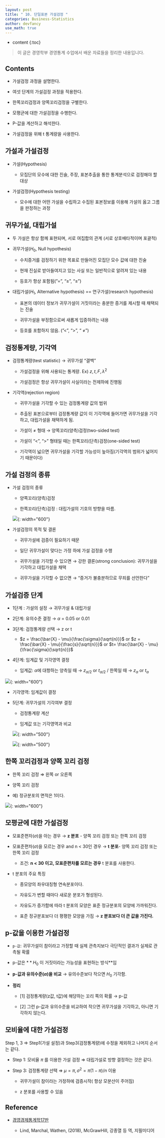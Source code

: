 ```yaml
---
layout: post
title: " 10. 단일표본 가설검정 "
categories: Business-Statistics
author: devfancy
use_math: true
---
```

* content
{:toc}

> 이 글은 경영학부 경영통계 수업에서 배운 자료들을 정리한 내용입니다.


## Contents

* 가설검정 과정을 설명한다.

* 여섯 단계의 가설검정 과정을 적용한다.

* 한쪽꼬리검정과 양쪽꼬리검정을 구별한다.

* 모평균에 대한 가설검정을 수행한다.

* P-값을 계산하고 해석한다.

* 가설검정을 위해 t 통계량을 사용한다.


## 가설과 가설검정

* 가설(Hypothesis)

  * 모집단의 모수에 대한 진술, 주장, 표본추출을 통한 통계분석으로 검정해야 할 대상

* 가설검정(Hypothesis testing)

  * 모수에 대한 어떤 가설을 수립하고 수집된 표본정보를 이용해 가설의 옳고 그름을 판정하는 과정


## 귀무가설, 대립가설

* 두 가설은 항상 함께 표현되며, 서로 여집합의 관계 (서로 상호배타적이며 포괄적)

* 귀무가설($H_{0}$, Null hypothesis)

  * 수치증거를 검정하기 위한 목표로 만들어진 모집단 모수 값에 대한 진술

  * 현재 진실로 받아들여지고 있는 사실 또는 일반적으로 알려져 있는 내용

  * 등호가 항상 포함됨(”=”, “≥”, “≤”)

* 대립가설($H_{1}$, Alternative hypothesis) == 연구가설(research hypothesis)

  * 표본의 데이터 정보가 귀무가설이 거짓이라는 충분한 증거를 제시할 때 채택되는 진술

  * 귀무가설을 부정함으로써 새롭게 입증하려는 내용

  * 등호를 포함하지 않음. (”<”, “>”, “ $\ne$”)


## 검정통계량, 기각역

* 검정통계량(test statistic) → 귀무가설 “결백”

  * 가설검정을 위해 사용되는 통계량. Ex) $z, t, F, \lambda^{2}$

  * 가설검정은 항상 귀무가설이 사실이라는 전제하에 진행됨

* 기각역(rejection region)

  * 귀무가설을 기각할 수 있는 검정통계량 값의 범위

  * 추출된 표본으로부터 검정통계량 값이 이 기각역에 들어가면 귀무가설을 기각하고, 대립가설을 채택하게 됨.

  * 가설이 $\ne$ 형태 → 양쪽꼬리(양측)검정(two-sided test)

  * 가설이 “<”, “>” 형태일 때는 한쪽꼬리(단측)검정(one-sided test)

  * 기각역이 넓으면 귀무가설을 기각할 가능성이 높아짐(기각역의 범위가 넓어지기 때문이다)

## 가설 검정의 종류

* 가설 검정의 종류

  * 양쪽꼬리(양측)검정

  * 한쪽꼬리(단측)검정 : 대립가설의 기호의 방향을 따름.

  ![](/assets/img/bs/bs-hypothesis-testing_1.png){: width="600"}

* 가설검정의 목적 및 결론

  * 귀무가설에 검증이 필요하기 때문

  * 일단 귀무가설이 맞다는 가정 하에 가설 검정을 수행

  * 귀무가설을 기각할 수 있으면 → 강한 결론(strong conclusion): 귀무가설을 기각하고 대립가설을 채택

  * 귀무가설을 기각할 수 없으면 → “증거가 불충분하므로 무죄를 선언한다”


## 가설검증 단계

* 1단계 : 가설의 설정 → 귀무가설 & 대립가설

* 2단계: 유의수준 결정 → $\alpha$ = 0.05 or 0.01

* 3단계: 검정통계량 선택 → z or t

  * $z = \frac{\bar{X} - \mu}{\frac{\sigma}{\sqrt{n}}}$ or $z = \frac{\bar{X} - \mu}{\frac{s}{\sqrt{n}}}$ or $t= \frac{\bar{X} - \mu}{\frac{\sigma}{\sqrt{n}}}$

* 4단계: 임계값 및 기각영역 결정

  * 임계값:  $\alpha$에 대항하는 양측일 때 → $z_{\alpha/2}$ or $t_{\alpha/2}$ / 한쪽일 때 → $z_{\alpha}$  or $t_{\alpha}$

![](/assets/img/bs/bs-hypothesis-testing_2.png){: width="600"}

* 기각영역: 임계값이 결정

* 5단계: 귀무가설의 기각여부 결정

  * 검정통계량 계산

  * 임계값 또는 기각영역과 비교

  ![](/assets/img/bs/bs-hypothesis-testing_3.png){: width="500"}

  ![](/assets/img/bs/bs-hypothesis-testing_4.png){: width="500"}


## 한쪽 꼬리검정과 양쪽 꼬리 검정

* 한쪽 꼬리 검정 ⇒ 왼쪽 or 오른쪽

* 양쪽 꼬리 검정

* 예) 정규분포의 면적은 1이다.

![](/assets/img/bs/bs-hypothesis-testing_5.png){: width="600"}


## 모평균에 대한 가설검정

* 모표준편차($\sigma$)을 아는 경우 → **z 분포** - 양쪽 꼬리 검정 또는 한쪽 꼬리 검정

* 모표준편차($\sigma$)을 모르는 경우 and n < 30인 경우 → **t 분포**- 양쪽 꼬리 검정 또는 한쪽 꼬리 검정

  * 조건: **n < 30 이고, 모표준편차를 모르는 경우** t 분포를 사용한다.

* t 분포의 주요 특징

  * 종모양의 좌우대칭형 연속분포이다.

  * 자유도가 변할 때마다 새로운 분포가 형성된다.

  * 자유도가 증가함에 따라 t 분포의 모양은 표준 정규분포의 모양에 가까워진다.

  * 표준 정규분포보다 더 평평한 모양을 가짐 → **z 분포보다 더 큰 값을 가진다.**

## p-값을 이용한 가설검정

* `p-값`: 귀무가설이 참이라고 가정할 때 실제 관측지보다 극단적인 결과가 실제로 관측될 확률

* p-값은 $**H_{0}$  이 거짓이라는 가능성을 표현하는 방식**임

* **p-값과 유의수준($\alpha$)을 비교** → 유의수준보다 작으면 $H_{0}$ 기각함.

* **정리**

  * [1] 검정통계량(z값, t값)에 해댱하는 꼬리 쪽의 확률 → p-값

  * [2] 그런 p-값과 유의수준을 비교하여 작으면 귀무가설을 기각하고, 아니면 기각하지 않는다.


## 모비율에 대한 가설검정

Step 1, 3 ⇒ Step1(가설 설정)과 Step3(검정통계량)에 수정을 제외하고 나머지 순서는 같다.

* Step 1: 모비율  $\pi$  를 이용한 가설 검정 ⇒ 대립가설로 방향 결정하는 것은 같다.

* Step 3: 검정통계량 선택 ⇒ $\mu = \pi, \sigma^{2} = \pi(1-\pi)/n$ 이용

  * 귀무가설이 참이라는 가정하에 검증시작( 항상 모분산이 주어짐)

  * z 분포를 사용할 수 있음


## Reference

* [경영경제통계학17판](https://m.yes24.com/Goods/Detail/60561679)

  * Lind, Marchal, Wathen, (2018), McGrawHill, 강종열 등 역, 지필미디어